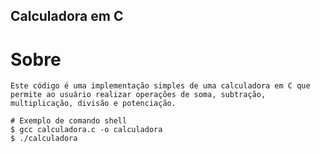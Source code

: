 ## Calculadora em C

# Sobre
    Este código é uma implementação simples de uma calculadora em C que permite ao usuário realizar operações de soma, subtração, multiplicação, divisão e potenciação. 
    
```shell
# Exemplo de comando shell
$ gcc calculadora.c -o calculadora
$ ./calculadora